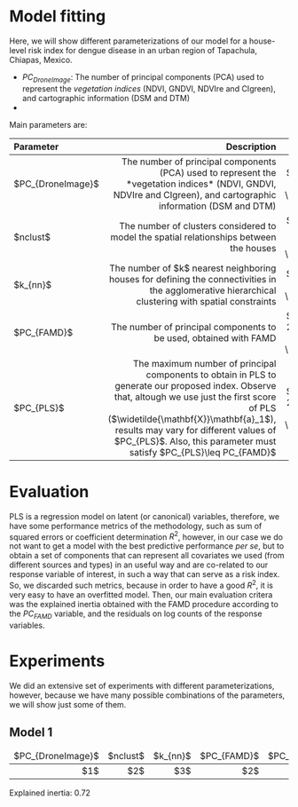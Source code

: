 # Model fitting
Here, we will show different parameterizations of our model for a house-level risk index for dengue disease in an urban region of Tapachula, Chiapas, Mexico.

- $PC_{DroneImage}$: The number of principal components (PCA) used to represent the *vegetation indices* (NDVI, GNDVI, NDVIre and CIgreen), and cartographic information (DSM and DTM)
- 
Main parameters are:
<table>
 <thead>
  <tr>
   <th style="text-align:left;"> Parameter </th>
   <th style="text-align:right;"> Description </th>
   <th style="text-align:right;"> Values </th>
  </tr>
 </thead>
<tbody>
  <tr>
   <td style="text-align:left;"> $PC_{DroneImage}$ </td>
   <td style="text-align:right;"> The number of principal components (PCA) used to represent the *vegetation indices* (NDVI, GNDVI, NDVIre and CIgreen), and cartographic information (DSM and DTM) </td>
   <td style="text-align:right;"> $\lbrace 1,2 \rbrace$ </td>
  </tr>  
  <tr>
   <td style="text-align:left;"> $nclust$ </td>
   <td style="text-align:right;"> The number of clusters considered to model the spatial relationships between the houses  </td>
   <td style="text-align:right;"> $\lbrace 2, 3, 4, 5, 6 \rbrace$ </td>
  </tr>   
  <tr>
   <td style="text-align:left;"> $k_{nn}$ </td>
   <td style="text-align:right;"> The number of $k$ nearest neighboring houses for defining the connectivities in the agglomerative hierarchical clustering with spatial constraints  </td>
   <td style="text-align:right;"> $\lbrace 3,4,5 \rbrace$ </td>
  </tr>
  <tr>
   <td style="text-align:left;"> $PC_{FAMD}$ </td>
   <td style="text-align:right;"> The number of principal components to be used, obtained with FAMD  </td>
   <td style="text-align:right;"> $\lbrace 2, 3,4,5, 6 \rbrace$ </td>
  </tr>
 <tr>
   <td style="text-align:left;"> $PC_{PLS}$ </td>
   <td style="text-align:right;"> The maximum number of principal components to obtain in PLS to generate our proposed index. Observe that, altough we use just the first score of PLS ($\widetilde{\mathbf{X}}\mathbf{a}_1$), results may vary for different values of $PC_{PLS}$. Also, this parameter must satisfy $PC_{PLS}\leq PC_{FAMD}$ </td>
   <td style="text-align:right;"> $\lbrace 2, 3,4,5, 6 \rbrace$ </td>
  </tr>
</tbody>
</table>

# Evaluation

PLS is a regression model on latent (or canonical) variables, therefore, we have some performance metrics of the methodology, such as sum of squared errors or coefficient determination $R^2$, however, in our case we do not want to get a model with the best predictive performance *per se*, but to obtain a set of components that can represent all covariates we used (from different sources and types) in an useful way and are co-related to our response variable of interest, in such a way that can serve as a risk index. So, we discarded such metrics, because in order to have a good $R^2$, it is very easy to have an overfitted model. Then, our main evaluation critera was the explained inertia obtained with the FAMD procedure according to the $PC_{FAMD}$ variable, and the residuals on log counts of the response variables. 

# Experiments

We did an extensive set of experiments with different parameterizations, however, because we have many possible combinations of the parameters, we will show just some of them.

## Model 1

<table>
 <thead>
  <tr>
   <td style="text-align:left;"> $PC_{DroneImage}$ </td>
   <td style="text-align:left;"> $nclust$ </td>
   <td style="text-align:left;"> $k_{nn}$ </td>
   <td style="text-align:left;"> $PC_{FAMD}$ </td>
   <td style="text-align:left;"> $PC_{PLS}$ </td>
  </tr>
 </thead>
<tbody>
  <tr>
   <td style="text-align:right;"> $1$ </td>
   <td style="text-align:right;"> $2$ </td>
   <td style="text-align:right;"> $3$ </td>
   <td style="text-align:right;"> $2$ </td>
   <td style="text-align:right;"> $2$ </td>
  </tr>
</tbody>
</table>

Explained inertia: 0.72



